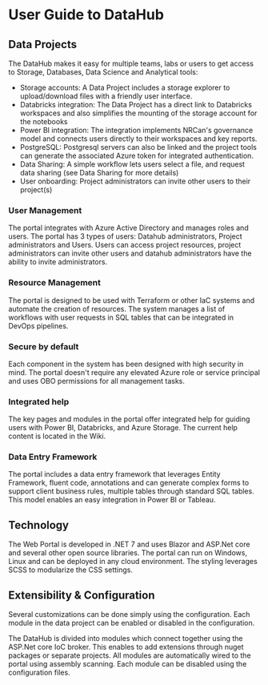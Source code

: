 # User Guide to DataHub

## Data Projects

The DataHub makes it easy for multiple teams, labs or users to get access to Storage, Databases, Data Science and Analytical tools:

- Storage accounts: A Data Project includes a storage explorer to upload/download files with a friendly user interface.
- Databricks integration: The Data Project has a direct link to Databricks workspaces and also simplifies the mounting of the storage account for the notebooks
- Power BI integration: The integration implements NRCan's governance model and connects users directly to their workspaces and key reports.
- PostgreSQL: Postgresql servers can also be linked and the project tools can generate the associated Azure token for integrated authentication.
- Data Sharing: A simple workflow lets users select a file, and request data sharing (see Data Sharing for more details)
- User onboarding: Project administrators can invite other users to their project(s)

### User Management

The portal integrates with Azure Active Directory and manages roles and users. The portal has 3 types of users: Datahub administrators, Project administrators and Users. Users can access project resources, project administrators can invite other users and datahub administrators have the ability to invite administrators.

### Resource Management

The portal is designed to be used with Terraform or other IaC systems and automate the creation of resources. The system manages a list of workflows with user requests in SQL tables that can be integrated in DevOps pipelines. 

### Secure by default

Each component in the system has been designed with high security in mind. The portal doesn't require any elevated Azure role or service principal and uses OBO permissions for all management tasks.

### Integrated help

The key pages and modules in the portal offer integrated help for guiding users with Power BI, Databricks, and Azure Storage. The current help content is located in the Wiki.

### Data Entry Framework

The portal includes a data entry framework that leverages Entity Framework, fluent code, annotations and can generate complex forms to support client business rules, multiple tables through standard SQL tables. This model enables an easy integration in Power BI or Tableau.

## Technology

The Web Portal is developed in .NET 7 and uses Blazor and ASP.Net core and several other open source libraries. The portal can run on Windows, Linux and can be deployed in any cloud environment. The styling leverages SCSS to modularize the CSS settings.

## Extensibility & Configuration

Several customizations can be done simply using the configuration. Each module in the data project can be enabled or disabled in the configuration.

The DataHub is divided into modules which connect together using the ASP.Net core IoC broker. This enables to add extensions through nuget packages or separate projects. All modules are automatically wired to the portal using assembly scanning. Each module can be disabled using the configuration files.
